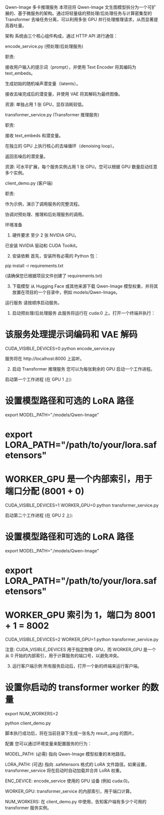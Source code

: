 Qwen-Image 多卡推理服务
本项目将 Qwen-Image 文生图模型拆分为一个可扩展的、基于微服务的架构。通过将轻量级的预处理/后处理任务与计算密集型的 Transformer 去噪任务分离，可以利用多张 GPU 并行处理推理请求，从而显著提高吞吐量。

架构
系统由三个核心组件构成，通过 HTTP API 进行通信：

encode_service.py (预处理/后处理服务)

职责:

接收用户输入的提示词（prompt），并使用 Text Encoder 将其编码为 text_embeds。

生成初始的随机噪声潜变量（latents）。

接收去噪完成后的潜变量，并使用 VAE 将其解码为最终图像。

资源: 单独占用 1 张 GPU，显存消耗较低。

transformer_service.py (Transformer 推理服务)

职责:

接收 text_embeds 和潜变量。

在独立的 GPU 上执行核心的去噪循环（denoising loop）。

返回去噪后的潜变量。

资源: 可水平扩展，每个服务实例占用 1 张 GPU。您可以根据 GPU 数量启动任意多个实例。

client_demo.py (客户端)

职责:

作为示例，演示了调用服务的完整流程。

协调对预处理、推理和后处理服务的调用。

环境准备
1. 硬件要求
至少 2 张 NVIDIA GPU。

已安装 NVIDIA 驱动和 CUDA Toolkit。

2. 安装依赖
首先，安装所有必需的 Python 包：

pip install -r requirements.txt

(请确保您已根据项目文件创建了 requirements.txt)

3. 下载模型
从 Hugging Face 或其他来源下载 Qwen-Image 模型权重，并将其放置在项目的一个目录中，例如 models/Qwen-Image。

运行服务
请按顺序启动服务。

1. 启动预处理/后处理服务
此服务将运行在 cuda:0 上。打开一个终端并执行：

# 该服务处理提示词编码和 VAE 解码
CUDA_VISIBLE_DEVICES=0 python encode_service.py

服务将在 http://localhost:8000 上监听。

2. 启动 Transformer 推理服务
您可以为每张剩余的 GPU 启动一个工作进程。

启动第一个工作进程 (在 GPU 1 上):

# 设置模型路径和可选的 LoRA 路径
export MODEL_PATH="./models/Qwen-Image"
# export LORA_PATH="/path/to/your/lora.safetensors"

# WORKER_GPU 是一个内部索引，用于端口分配 (8001 + 0)
CUDA_VISIBLE_DEVICES=1 WORKER_GPU=0 python transformer_service.py

启动第二个工作进程 (在 GPU 2 上):

# 设置模型路径和可选的 LoRA 路径
export MODEL_PATH="./models/Qwen-Image"
# export LORA_PATH="/path/to/your/lora.safetensors"

# WORKER_GPU 索引为 1，端口为 8001 + 1 = 8002
CUDA_VISIBLE_DEVICES=2 WORKER_GPU=1 python transformer_service.py

注意: CUDA_VISIBLE_DEVICES 用于指定物理 GPU，而 WORKER_GPU 是一个从 0 开始的内部索引，用于计算服务的端口号，以避免冲突。

3. 运行客户端示例
所有服务启动后，打开一个新的终端来运行客户端。

# 设置你启动的 transformer worker 的数量
export NUM_WORKERS=2

python client_demo.py

脚本执行成功后，将在当前目录下生成一张名为 result_<timestamp>.png 的图片。

配置
您可以通过环境变量来配置服务的行为：

MODEL_PATH: (必需) 指向 Qwen-Image 模型权重的本地路径。

LORA_PATH: (可选) 指向 .safetensors 格式的 LoRA 文件路径。如果设置，transformer_service 将在启动时自动加载并合并 LoRA 权重。

ENC_DEVICE: encode_service 使用的 GPU 设备 (例如 cuda:0)。

WORKER_GPU: transformer_service 的内部索引，用于端口计算。

NUM_WORKERS: 在 client_demo.py 中使用，告知客户端有多少个可用的 transformer 服务实例。
